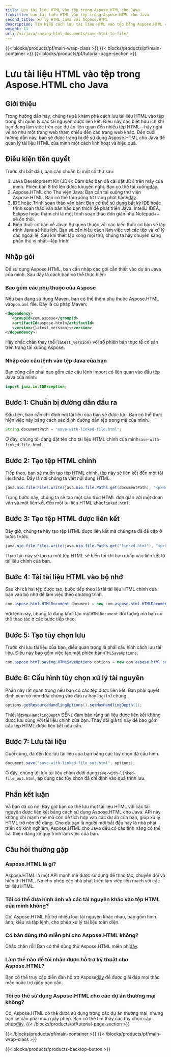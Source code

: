 ```yaml
---
title: Lưu tài liệu HTML vào tệp trong Aspose.HTML cho Java
linktitle: Lưu tài liệu HTML vào tệp trong Aspose.HTML cho Java
second_title: Xử lý HTML Java với Aspose.HTML
description: Tìm hiểu cách lưu tài liệu HTML vào tệp bằng Aspose.HTML cho Java, hoàn hảo để xử lý nhiều tài nguyên được liên kết một cách dễ dàng.
weight: 11
url: /vi/java/saving-html-documents/save-html-to-file/
---
```


{{< blocks/products/pf/main-wrap-class >}}
{{< blocks/products/pf/main-container >}}
{{< blocks/products/pf/tutorial-page-section >}}

# Lưu tài liệu HTML vào tệp trong Aspose.HTML cho Java

## Giới thiệu
Trong hướng dẫn này, chúng ta sẽ khám phá cách lưu tài liệu HTML vào tệp trong khi quản lý các tài nguyên được liên kết. Điều này đặc biệt hữu ích khi bạn đang làm việc trên các dự án liên quan đến nhiều tệp HTML—hãy nghĩ về nó như một trang web tham chiếu đến các trang web khác. Đến cuối hướng dẫn này, bạn sẽ được trang bị để sử dụng Aspose.HTML cho Java để quản lý tài liệu HTML của mình một cách linh hoạt và hiệu quả.
## Điều kiện tiên quyết
Trước khi bắt đầu, bạn cần chuẩn bị một số thứ sau:
1.  Java Development Kit (JDK): Đảm bảo bạn đã cài đặt JDK trên máy của mình. Phiên bản 8 trở lên được khuyến nghị. Bạn có thể tải xuống[đây](https://www.oracle.com/java/technologies/javase-jdk11-downloads.html).
2.  Aspose.HTML cho Thư viện Java: Bạn cần tải xuống thư viện Aspose.HTML. Bạn có thể tải xuống từ trang phát hành[đây](https://releases.aspose.com/html/java/).
3. IDE hoặc Trình soạn thảo văn bản: Bạn có thể sử dụng bất kỳ IDE hoặc trình soạn thảo văn bản nào bạn thích để phát triển Java. IntelliJ IDEA, Eclipse hoặc thậm chí là một trình soạn thảo đơn giản như Notepad++ sẽ ổn thôi.
4. Kiến thức cơ bản về Java: Sự quen thuộc với các kiến thức cơ bản về lập trình Java sẽ hữu ích. Bạn sẽ cần hiểu cách làm việc với các tệp và xử lý các ngoại lệ.
Sau khi thiết lập xong mọi thứ, chúng ta hãy chuyển sang phần thú vị nhất—lập trình!
## Nhập gói
Để sử dụng Aspose.HTML, bạn cần nhập các gói cần thiết vào dự án Java của mình. Sau đây là cách bạn có thể thực hiện:
### Bao gồm các phụ thuộc của Aspose
 Nếu bạn đang sử dụng Maven, bạn có thể thêm phụ thuộc Aspose.HTML vào`pom.xml` file. Đây là cú pháp Maven:
```xml
<dependency>
   <groupId>com.aspose</groupId>
   <artifactId>aspose-html</artifactId>
   <version>{latest_version}</version>
</dependency>
```
 Hãy chắc chắn thay thế`{latest_version}` với số phiên bản thực tế có sẵn trên trang tải xuống Aspose.
### Nhập các câu lệnh vào tệp Java của bạn
Bạn cũng cần phải bao gồm các câu lệnh import có liên quan vào đầu tệp Java của mình:
```java
import java.io.IOException;
```

## Bước 1: Chuẩn bị đường dẫn đầu ra
Đầu tiên, bạn cần chỉ định nơi tài liệu của bạn sẽ được lưu. Bạn có thể thực hiện việc này bằng cách xác định đường dẫn tệp trong mã của mình.
```java
String documentPath = "save-with-linked-file.html";
```
 Ở đây, chúng tôi đang đặt tên cho tài liệu HTML chính của mình`save-with-linked-file.html`.
## Bước 2: Tạo tệp HTML chính
Tiếp theo, bạn sẽ muốn tạo tệp HTML chính, tệp này sẽ liên kết đến một tài liệu khác. Đây là nơi chúng ta viết nội dung HTML.
```java
java.nio.file.Files.write(java.nio.file.Paths.get(documentPath), "<p>Hello World!</p><a href='linked.html'>linked file</a>".getBytes());
```
 Trong bước này, chúng ta sẽ tạo một cấu trúc HTML đơn giản với một đoạn văn và một liên kết đến một tài liệu HTML khác`linked.html`.
## Bước 3: Tạo tệp HTML được liên kết
Bây giờ, chúng ta hãy tạo tệp HTML được liên kết mà chúng ta đã đề cập ở bước trước.
```java
java.nio.file.Files.write(java.nio.file.Paths.get("linked.html"), "<p>Hello linked file!</p>".getBytes());
```
Thao tác này sẽ tạo ra một tệp HTML sẽ hiển thị khi bạn nhấp vào liên kết từ tài liệu chính của bạn.
## Bước 4: Tải tài liệu HTML vào bộ nhớ
Sau khi cả hai tệp được tạo, bước tiếp theo là tải tài liệu HTML chính của bạn vào bộ nhớ để làm việc theo chương trình.
```java
com.aspose.html.HTMLDocument document = new com.aspose.html.HTMLDocument(documentPath);
```
 Với lệnh này, chúng ta đang khởi tạo một`HTMLDocument` đối tượng mà bạn có thể thao tác ở các bước tiếp theo.
## Bước 5: Tạo tùy chọn lưu
Trước khi lưu tài liệu của bạn, điều quan trọng là phải cấu hình cách lưu tài liệu. Điều này bao gồm việc tạo một phiên bản`HTMLSaveOptions`.
```java
com.aspose.html.saving.HTMLSaveOptions options = new com.aspose.html.saving.HTMLSaveOptions();
```
## Bước 6: Cấu hình tùy chọn xử lý tài nguyên
Phần này rất quan trọng nếu bạn có các tệp được liên kết. Bạn phải quyết định xem có nên đưa chúng vào đầu ra hay loại trừ chúng. 
```java
options.getResourceHandlingOptions().setMaxHandlingDepth(1);
```
 Thiết lập`MaxHandlingDepth` ĐẾN`1` đảm bảo rằng tài liệu được liên kết không được lưu cùng với tài liệu chính của bạn. Thay đổi giá trị này để bao gồm các tệp HTML được liên kết nếu cần.
## Bước 7: Lưu tài liệu
Cuối cùng, đã đến lúc lưu tài liệu của bạn bằng các tùy chọn đã cấu hình.
```java
document.save("save-with-linked-file_out.html", options);
```
 Ở đây, chúng tôi lưu tài liệu chính dưới dạng`save-with-linked-file_out.html`, áp dụng các tùy chọn đã chỉ định vào quá trình lưu.
## Phần kết luận
Và bạn đã có nó! Bây giờ bạn có thể lưu một tài liệu HTML với các tài nguyên được liên kết bằng cách sử dụng Aspose.HTML cho Java. API này không chỉ mạnh mẽ mà còn dễ tích hợp vào các dự án của bạn, giúp xử lý HTML trở nên dễ dàng. Cho dù bạn là người mới bắt đầu hay là nhà phát triển có kinh nghiệm, Aspose.HTML cho Java đều có các tính năng có thể cải thiện đáng kể quy trình làm việc của bạn.
## Câu hỏi thường gặp
### Aspose.HTML là gì?  
Aspose.HTML là một API mạnh mẽ được sử dụng để thao tác, chuyển đổi và hiển thị HTML. Nó cho phép các nhà phát triển làm việc liền mạch với các tài liệu HTML.
### Tôi có thể đưa hình ảnh và các tài nguyên khác vào tệp HTML của mình không?  
Có! Aspose.HTML hỗ trợ nhiều loại tài nguyên khác nhau, bao gồm hình ảnh, kiểu và tập lệnh, cho phép xử lý tài liệu toàn diện.
### Có bản dùng thử miễn phí cho Aspose.HTML không?  
 Chắc chắn rồi! Bạn có thể dùng thử Aspose.HTML miễn phí[đây](https://releases.aspose.com/).
### Làm thế nào để tôi nhận được hỗ trợ kỹ thuật cho Aspose.HTML?  
 Bạn có thể truy cập diễn đàn hỗ trợ Aspose[đây](https://forum.aspose.com/c/html/29) để được giải đáp mọi thắc mắc hoặc trợ giúp bạn cần.
### Tôi có thể sử dụng Aspose.HTML cho các dự án thương mại không?  
Có, Aspose.HTML có thể được sử dụng trong các dự án thương mại, nhưng bạn sẽ cần phải mua giấy phép. Bạn có thể tìm thấy các tùy chọn cấp phép[đây](https://purchase.aspose.com/buy).
{{< /blocks/products/pf/tutorial-page-section >}}

{{< /blocks/products/pf/main-container >}}
{{< /blocks/products/pf/main-wrap-class >}}

{{< blocks/products/products-backtop-button >}}
